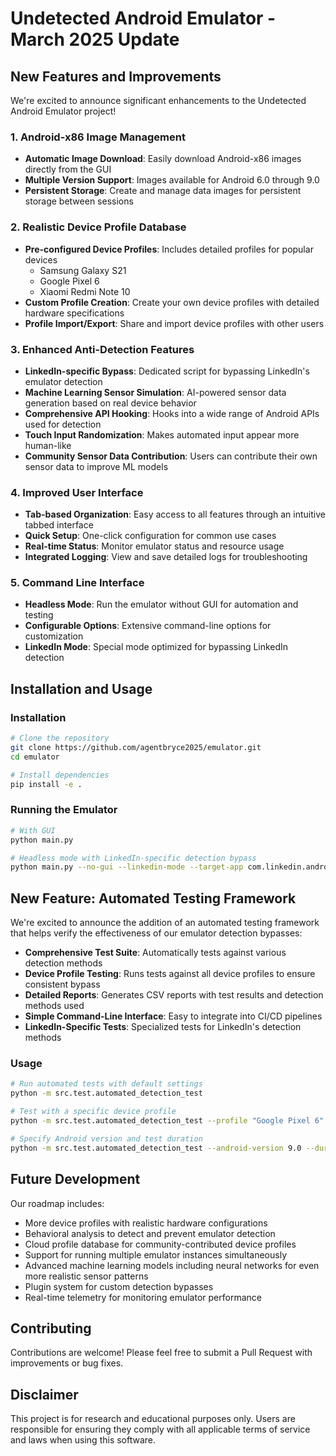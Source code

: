 # Undetected Android Emulator - March 2025 Update

## New Features and Improvements

We're excited to announce significant enhancements to the Undetected Android Emulator project!

### 1. Android-x86 Image Management
- **Automatic Image Download**: Easily download Android-x86 images directly from the GUI
- **Multiple Version Support**: Images available for Android 6.0 through 9.0
- **Persistent Storage**: Create and manage data images for persistent storage between sessions

### 2. Realistic Device Profile Database
- **Pre-configured Device Profiles**: Includes detailed profiles for popular devices
  - Samsung Galaxy S21
  - Google Pixel 6
  - Xiaomi Redmi Note 10
- **Custom Profile Creation**: Create your own device profiles with detailed hardware specifications
- **Profile Import/Export**: Share and import device profiles with other users

### 3. Enhanced Anti-Detection Features
- **LinkedIn-specific Bypass**: Dedicated script for bypassing LinkedIn's emulator detection
- **Machine Learning Sensor Simulation**: AI-powered sensor data generation based on real device behavior
- **Comprehensive API Hooking**: Hooks into a wide range of Android APIs used for detection
- **Touch Input Randomization**: Makes automated input appear more human-like
- **Community Sensor Data Contribution**: Users can contribute their own sensor data to improve ML models

### 4. Improved User Interface
- **Tab-based Organization**: Easy access to all features through an intuitive tabbed interface
- **Quick Setup**: One-click configuration for common use cases
- **Real-time Status**: Monitor emulator status and resource usage
- **Integrated Logging**: View and save detailed logs for troubleshooting

### 5. Command Line Interface
- **Headless Mode**: Run the emulator without GUI for automation and testing
- **Configurable Options**: Extensive command-line options for customization
- **LinkedIn Mode**: Special mode optimized for bypassing LinkedIn detection

## Installation and Usage

### Installation
```bash
# Clone the repository
git clone https://github.com/agentbryce2025/emulator.git
cd emulator

# Install dependencies
pip install -e .
```

### Running the Emulator
```bash
# With GUI
python main.py

# Headless mode with LinkedIn-specific detection bypass
python main.py --no-gui --linkedin-mode --target-app com.linkedin.android
```

## New Feature: Automated Testing Framework
We're excited to announce the addition of an automated testing framework that helps verify the effectiveness of our emulator detection bypasses:

- **Comprehensive Test Suite**: Automatically tests against various detection methods
- **Device Profile Testing**: Runs tests against all device profiles to ensure consistent bypass
- **Detailed Reports**: Generates CSV reports with test results and detection methods used
- **Simple Command-Line Interface**: Easy to integrate into CI/CD pipelines
- **LinkedIn-Specific Tests**: Specialized tests for LinkedIn's detection methods

### Usage
```bash
# Run automated tests with default settings
python -m src.test.automated_detection_test

# Test with a specific device profile
python -m src.test.automated_detection_test --profile "Google Pixel 6"

# Specify Android version and test duration
python -m src.test.automated_detection_test --android-version 9.0 --duration 120
```

## Future Development
Our roadmap includes:
- More device profiles with realistic hardware configurations
- Behavioral analysis to detect and prevent emulator detection
- Cloud profile database for community-contributed device profiles
- Support for running multiple emulator instances simultaneously
- Advanced machine learning models including neural networks for even more realistic sensor patterns
- Plugin system for custom detection bypasses
- Real-time telemetry for monitoring emulator performance

## Contributing
Contributions are welcome! Please feel free to submit a Pull Request with improvements or bug fixes.

## Disclaimer
This project is for research and educational purposes only. Users are responsible for ensuring they comply with all applicable terms of service and laws when using this software.